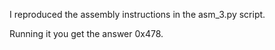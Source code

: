 I reproduced the assembly instructions in the asm_3.py script.

Running it you get the answer 0x478.